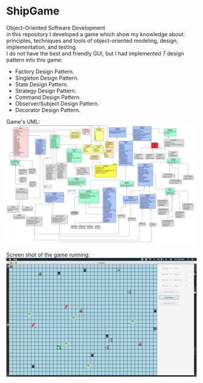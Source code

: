 # ShipGame
Object-Oriented Software Development
<br>
in this repository I developed a game which show my knowledge about: principles, techniques and tools of object-oriented modeling, design, implementation, and testing.
<br>
I do not have the best and friendly GUI, but I had implemented 7 design pattern into this game:<br>
- Factory Design Pattern.
- Singleton Design Pattern.
- State Design Pattern.
- Strategy Design Pattern.
- Command Design Pattern.
- Observer/Subject Design Pattern.
- Decorator Design Pattern.

Game's UML: <br>
![alt text](https://github.com/iabdulrahman91/ShipGame/blob/master/UML.jpg?raw=true)

Screen shot of the game running: <br>
![alt text](https://github.com/iabdulrahman91/ShipGame/blob/master/game_SC.png?raw=true)
